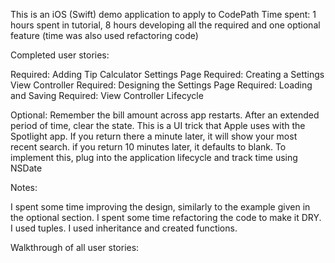
This is an iOS (Swift) demo application to apply to CodePath
Time spent: 1 hours spent in tutorial, 8 hours developing all the required and one optional feature (time was also used refactoring code)

Completed user stories:

Required: Adding Tip Calculator Settings Page
Required: Creating a Settings View Controller
Required: Designing the Settings Page
Required: Loading and Saving
Required: View Controller Lifecycle

Optional: Remember the bill amount across app restarts. After an extended period of time, clear the state. This is a UI trick that Apple uses with the Spotlight app. If you return there a minute later, it will show your most recent search. if you return 10 minutes later, it defaults to blank. To implement this, plug into the application lifecycle and track time using NSDate

Notes:

I spent some time improving the design, similarly to the example given in the optional section. I spent some time refactoring the code to make it DRY. I used tuples. I used inheritance and created functions.

Walkthrough of all user stories:
